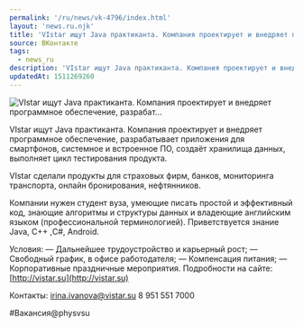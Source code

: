 ```yaml
---
permalink: '/ru/news/vk-4796/index.html'
layout: 'news.ru.njk'
title: 'VIstar ищут Java практиканта. Компания проектирует и внедряет программное обеспечение, разрабат…'
source: ВКонтакте
tags:
  - news_ru
description: 'VIstar ищут Java практиканта. Компания проектирует и внедряет программное обеспечение, разрабат…'
updatedAt: 1511269260
---
```

![VIstar ищут Java практиканта. Компания проектирует и внедряет программное обеспечение, разрабат…](https://sun9-15.userapi.com/impf/c841337/v841337089/392e2/RkSADfRO9rM.jpg?size=900x600&quality=96&proxy=1&sign=6d38403bbd30eb64e239509cba7e8ffb&c_uniq_tag=PHrXwQpfZPHcOd65fahKPPwwxOIPO_30NiLHDG-ERH8&type=album)

VIstar ищут Java практиканта. Компания проектирует и внедряет программное обеспечение, разрабатывает приложения для смартфонов, системное и встроенное ПО, создаёт хранилища данных, выполняет цикл тестирования продукта.

VIstar сделали продукты для страховых фирм, банков, мониторинга транспорта, онлайн бронирования, нефтянников.

Компании нужен студент вуза, умеющие писать простой и эффективный код, знающие алгоритмы и структуры данных и владеющие английским языком (профессиональной терминологией). Приветствуется знание Java, С++ ,C#, Android.

Условия:
— Дальнейшее трудоустройство и карьерный рост;
— Свободный график, в офисе работодателя;
— Компенсация питания;
— Корпоративные праздничные мероприятия.
Подробности на сайте: [http://vistar.su](http://vistar.su)

Контакты:
irina.ivanova@vistar.su
8 951 551 7000

#Вакансия@physvsu
